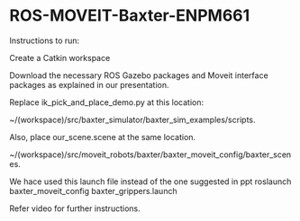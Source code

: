 # ROS-MOVEIT-Baxter-ENPM661

Instructions to run:

Create a Catkin workspace

Download the necessary ROS Gazebo packages and Moveit interface packages as explained in our presentation.

Replace ik_pick_and_place_demo.py at this location:

~/(workspace)/src/baxter_simulator/baxter_sim_examples/scripts. 

Also, place our_scene.scene at the same location.

~/(workspace)/src/moveit_robots/baxter/baxter_moveit_config/baxter_scenes. 

We hace used this launch file instead of the one suggested in ppt
roslaunch baxter_moveit_config baxter_grippers.launch

Refer video for further instructions.



